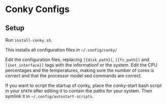# Conky Configs

## Setup

Run `install-conky.sh`.

This installs all configuration files in `~/.config/conky/`

Edit the configuration files, replacing `[{disk_path}]`, `[{fs_path}]` and
`[{net_interface}]` tags with the informationf or the system. Edit the CPU
percentages and the temperatures, making sure the number of cores is correct
and that the processor model sed commands are correct.

If you want to script the startup of conky, place the conky-start bash script
in your `$PATH` after editing it to contain the paths for your system. Then
symlink it in `~/.config/autostart-scripts`.

